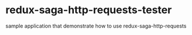 # redux-saga-http-requests-tester
sample application that demonstrate how to use redux-saga-http-requests
